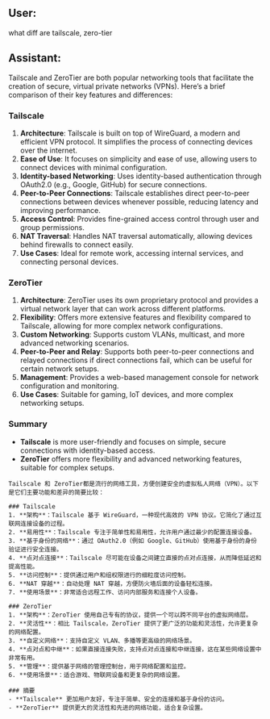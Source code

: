 ## User:

what diff are tailscale, zero-tier

## Assistant:

Tailscale and ZeroTier are both popular networking tools that facilitate the creation of secure, virtual private networks (VPNs). Here’s a brief comparison of their key features and differences:

### Tailscale
1. **Architecture**: Tailscale is built on top of WireGuard, a modern and efficient VPN protocol. It simplifies the process of connecting devices over the internet.
2. **Ease of Use**: It focuses on simplicity and ease of use, allowing users to connect devices with minimal configuration.
3. **Identity-based Networking**: Uses identity-based authentication through OAuth2.0 (e.g., Google, GitHub) for secure connections.
4. **Peer-to-Peer Connections**: Tailscale establishes direct peer-to-peer connections between devices whenever possible, reducing latency and improving performance.
5. **Access Control**: Provides fine-grained access control through user and group permissions.
6. **NAT Traversal**: Handles NAT traversal automatically, allowing devices behind firewalls to connect easily.
7. **Use Cases**: Ideal for remote work, accessing internal services, and connecting personal devices.

### ZeroTier
1. **Architecture**: ZeroTier uses its own proprietary protocol and provides a virtual network layer that can work across different platforms.
2. **Flexibility**: Offers more extensive features and flexibility compared to Tailscale, allowing for more complex network configurations.
3. **Custom Networking**: Supports custom VLANs, multicast, and more advanced networking scenarios.
4. **Peer-to-Peer and Relay**: Supports both peer-to-peer connections and relayed connections if direct connections fail, which can be useful for certain network setups.
5. **Management**: Provides a web-based management console for network configuration and monitoring.
6. **Use Cases**: Suitable for gaming, IoT devices, and more complex networking setups.

### Summary
- **Tailscale** is more user-friendly and focuses on simple, secure connections with identity-based access.
- **ZeroTier** offers more flexibility and advanced networking features, suitable for complex setups.

```
Tailscale 和 ZeroTier都是流行的网络工具，方便创建安全的虚拟私人网络（VPN）。以下是它们主要功能和差异的简要比较：

### Tailscale
1. **架构**：Tailscale 基于 WireGuard，一种现代高效的 VPN 协议。它简化了通过互联网连接设备的过程。
2. **易用性**：Tailscale 专注于简单性和易用性，允许用户通过最少的配置连接设备。
3. **基于身份的网络**：通过 OAuth2.0（例如 Google、GitHub）使用基于身份的身份验证进行安全连接。
4. **点对点连接**：Tailscale 尽可能在设备之间建立直接的点对点连接，从而降低延迟和提高性能。
5. **访问控制**：提供通过用户和组权限进行的细粒度访问控制。
6. **NAT 穿越**：自动处理 NAT 穿越，方便防火墙后面的设备轻松连接。
7. **使用场景**：非常适合远程工作、访问内部服务和连接个人设备。

### ZeroTier
1. **架构**：ZeroTier 使用自己专有的协议，提供一个可以跨不同平台的虚拟网络层。
2. **灵活性**：相比 Tailscale，ZeroTier 提供了更广泛的功能和灵活性，允许更复杂的网络配置。
3. **自定义网络**：支持自定义 VLAN、多播等更高级的网络场景。
4. **点对点和中继**：如果直接连接失败，支持点对点连接和中继连接，这在某些网络设置中非常有用。
5. **管理**：提供基于网络的管理控制台，用于网络配置和监控。
6. **使用场景**：适合游戏、物联网设备和更复杂的网络设置。

### 摘要
- **Tailscale** 更加用户友好，专注于简单、安全的连接和基于身份的访问。
- **ZeroTier** 提供更大的灵活性和先进的网络功能，适合复杂设置。
```